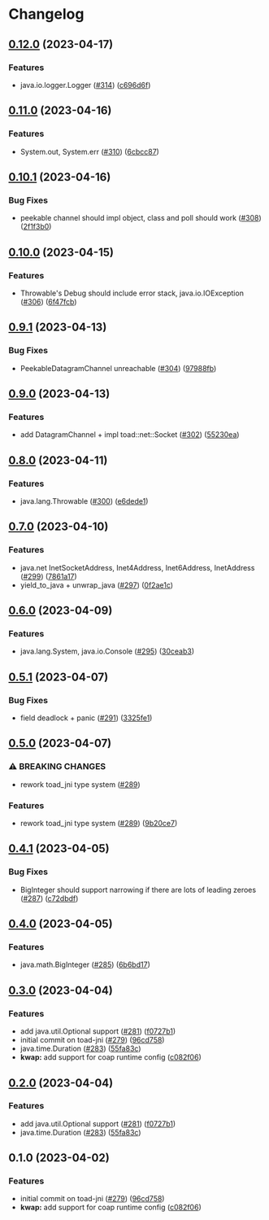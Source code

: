# Changelog

## [0.12.0](https://github.com/toad-lib/toad/compare/toad-jni-v0.11.0...toad-jni-v0.12.0) (2023-04-17)


### Features

* java.io.logger.Logger ([#314](https://github.com/toad-lib/toad/issues/314)) ([c696d6f](https://github.com/toad-lib/toad/commit/c696d6ffaecd25a802912a3058da7cd2d969060b))

## [0.11.0](https://github.com/toad-lib/toad/compare/toad-jni-v0.10.1...toad-jni-v0.11.0) (2023-04-16)


### Features

* System.out, System.err ([#310](https://github.com/toad-lib/toad/issues/310)) ([6cbcc87](https://github.com/toad-lib/toad/commit/6cbcc8787fa17ce201efd6b2d121e912a0c6410d))

## [0.10.1](https://github.com/toad-lib/toad/compare/toad-jni-v0.10.0...toad-jni-v0.10.1) (2023-04-16)


### Bug Fixes

* peekable channel should impl object, class and poll should work ([#308](https://github.com/toad-lib/toad/issues/308)) ([2f1f3b0](https://github.com/toad-lib/toad/commit/2f1f3b0c9d85385bdbb7f912ae9d6f62ba8fd858))

## [0.10.0](https://github.com/toad-lib/toad/compare/toad-jni-v0.9.1...toad-jni-v0.10.0) (2023-04-15)


### Features

* Throwable's Debug should include error stack, java.io.IOException ([#306](https://github.com/toad-lib/toad/issues/306)) ([6f47fcb](https://github.com/toad-lib/toad/commit/6f47fcbccee7fe815b577a72490895e805d598d6))

## [0.9.1](https://github.com/toad-lib/toad/compare/toad-jni-v0.9.0...toad-jni-v0.9.1) (2023-04-13)


### Bug Fixes

* PeekableDatagramChannel unreachable  ([#304](https://github.com/toad-lib/toad/issues/304)) ([97988fb](https://github.com/toad-lib/toad/commit/97988fb76c516dd309944f8d1fc0e0a7cb98cda0))

## [0.9.0](https://github.com/toad-lib/toad/compare/toad-jni-v0.8.0...toad-jni-v0.9.0) (2023-04-13)


### Features

* add DatagramChannel + impl toad::net::Socket ([#302](https://github.com/toad-lib/toad/issues/302)) ([55230ea](https://github.com/toad-lib/toad/commit/55230eae2e8b9ee8466cec143c3b17e1148a0097))

## [0.8.0](https://github.com/toad-lib/toad/compare/toad-jni-v0.7.0...toad-jni-v0.8.0) (2023-04-11)


### Features

* java.lang.Throwable ([#300](https://github.com/toad-lib/toad/issues/300)) ([e6dede1](https://github.com/toad-lib/toad/commit/e6dede1a7a85ed6ebd409dc5ddbea056e9e67337))

## [0.7.0](https://github.com/toad-lib/toad/compare/toad-jni-v0.6.0...toad-jni-v0.7.0) (2023-04-10)


### Features

* java.net InetSocketAddress, Inet4Address, Inet6Address, InetAddress ([#299](https://github.com/toad-lib/toad/issues/299)) ([7861a17](https://github.com/toad-lib/toad/commit/7861a17fdf63c707bd17a47ccbf710331fb02986))
* yield_to_java + unwrap_java ([#297](https://github.com/toad-lib/toad/issues/297)) ([0f2ae1c](https://github.com/toad-lib/toad/commit/0f2ae1c6f582e6ead1218faf6d91496a29e7e7b5))

## [0.6.0](https://github.com/toad-lib/toad/compare/toad-jni-v0.5.1...toad-jni-v0.6.0) (2023-04-09)


### Features

* java.lang.System, java.io.Console ([#295](https://github.com/toad-lib/toad/issues/295)) ([30ceab3](https://github.com/toad-lib/toad/commit/30ceab3aca138b3a436ce59ada517211b98cbca8))

## [0.5.1](https://github.com/toad-lib/toad/compare/toad-jni-v0.5.0...toad-jni-v0.5.1) (2023-04-07)


### Bug Fixes

* field deadlock + panic ([#291](https://github.com/toad-lib/toad/issues/291)) ([3325fe1](https://github.com/toad-lib/toad/commit/3325fe123ffb58353479753187acba67fa8200a8))

## [0.5.0](https://github.com/toad-lib/toad/compare/toad-jni-v0.4.1...toad-jni-v0.5.0) (2023-04-07)


### ⚠ BREAKING CHANGES

* rework toad_jni type system ([#289](https://github.com/toad-lib/toad/issues/289))

### Features

* rework toad_jni type system ([#289](https://github.com/toad-lib/toad/issues/289)) ([9b20ce7](https://github.com/toad-lib/toad/commit/9b20ce7b441e195e03768dbb0621f20e75ae7353))

## [0.4.1](https://github.com/toad-lib/toad/compare/toad-jni-v0.4.0...toad-jni-v0.4.1) (2023-04-05)


### Bug Fixes

* BigInteger should support narrowing if there are lots of leading zeroes ([#287](https://github.com/toad-lib/toad/issues/287)) ([c72dbdf](https://github.com/toad-lib/toad/commit/c72dbdfb0cd486fded8b33e0ca6f73ad7136f0fc))

## [0.4.0](https://github.com/toad-lib/toad/compare/toad-jni-v0.3.0...toad-jni-v0.4.0) (2023-04-05)


### Features

* java.math.BigInteger ([#285](https://github.com/toad-lib/toad/issues/285)) ([6b6bd17](https://github.com/toad-lib/toad/commit/6b6bd1730aa8825dcc947eab0d3dc9996a485932))

## [0.3.0](https://github.com/toad-lib/toad/compare/toad-jni-v0.2.0...toad-jni-v0.3.0) (2023-04-04)


### Features

* add java.util.Optional support ([#281](https://github.com/toad-lib/toad/issues/281)) ([f0727b1](https://github.com/toad-lib/toad/commit/f0727b1d552fbb320e64a7f483a6f3b2a1901b18))
* initial commit on toad-jni ([#279](https://github.com/toad-lib/toad/issues/279)) ([96cd758](https://github.com/toad-lib/toad/commit/96cd758621128d0085d9d22281b4b2d355e7bd64))
* java.time.Duration ([#283](https://github.com/toad-lib/toad/issues/283)) ([55fa83c](https://github.com/toad-lib/toad/commit/55fa83ce9aec93558e8cdefc0accabb783c87eaa))
* **kwap:** add support for coap runtime config ([c082f06](https://github.com/toad-lib/toad/commit/c082f0696a288d2a2db9b986c3e3eaf2e7a4e8f4))

## [0.2.0](https://github.com/toad-lib/toad/compare/toad-jni-v0.1.0...toad-jni-v0.2.0) (2023-04-04)


### Features

* add java.util.Optional support ([#281](https://github.com/toad-lib/toad/issues/281)) ([f0727b1](https://github.com/toad-lib/toad/commit/f0727b1d552fbb320e64a7f483a6f3b2a1901b18))
* java.time.Duration ([#283](https://github.com/toad-lib/toad/issues/283)) ([55fa83c](https://github.com/toad-lib/toad/commit/55fa83ce9aec93558e8cdefc0accabb783c87eaa))

## 0.1.0 (2023-04-02)


### Features

* initial commit on toad-jni ([#279](https://github.com/toad-lib/toad/issues/279)) ([96cd758](https://github.com/toad-lib/toad/commit/96cd758621128d0085d9d22281b4b2d355e7bd64))
* **kwap:** add support for coap runtime config ([c082f06](https://github.com/toad-lib/toad/commit/c082f0696a288d2a2db9b986c3e3eaf2e7a4e8f4))
